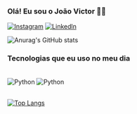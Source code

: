 ### Olá! Eu sou o João Victor 👍🏽

[![Instagram](https://img.shields.io/badge/Instagram-E4405F?style=for-the-badge&logo=instagram&logoColor=white)](https://www.instagram.com/eijoaox/)
[![Linkedln](https://img.shields.io/badge/LinkedIn-0077B5?style=for-the-badge&logo=linkedin&logoColor=white)](https://www.linkedin.com/in/jo%C3%A3o-victor-rodrigues-batista-751349297/)

![Anurag's GitHub stats](https://github-readme-stats.vercel.app/api?username=Joao-VictorRB&show_icons=true&theme=holi)

### Tecnologias que eu uso no meu dia 

<div style= "display: inline_block"><br/>
    <img align = "center" alt ="Python" src = "https://img.shields.io/badge/Python-14354C?style=for-the-badge&logo=python&logoColor=white" />
<img align = "center" alt ="Python" src = "https://img.shields.io/badge/MySQL-005C84?style=for-the-badge&logo=mysql&logoColor=white" />
    
</div>
<br>

[![Top Langs](https://github-readme-stats.vercel.app/api/top-langs/?username=Joao-VictorRB)](https://github.com/anuraghazra/github-readme-stats)
